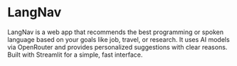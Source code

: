 # LangNav
LangNav is a web app that recommends the best programming or spoken language based on your goals like job, travel, or research. It uses AI models via OpenRouter and provides personalized suggestions with clear reasons. Built with Streamlit for a simple, fast interface.
